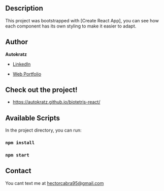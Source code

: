 ## Description

This project was bootstrapped with [Create React App], you can see how each component has its own styling to make it easier to adapt.

## Author 

**Autokratz**

* [LinkedIn](linkedin.com/in/hectorcabra)

* [Web Portfolio](https://autokratz.github.io/Autokratz-portfolio/)

## Check out the project!

- https://autokratz.github.io/biotetris-react/

## Available Scripts

In the project directory, you can run:

### `npm install`
### `npm start`

## Contact

You cant text me at hectorcabra95@gmail.com
